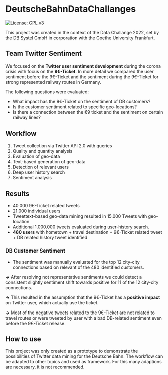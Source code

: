 # DeutscheBahnDataChallanges
[![License: GPL v3](https://img.shields.io/badge/License-GPLv3-blue.svg)](https://www.gnu.org/licenses/gpl-3.0)

This project was created in the context of the Data Challange 2022, set by the DB Systel GmbH in corporation with the
Goethe University Frankfurt.

## Team Twitter Sentiment
We focused on the **Twitter user sentiment development** during the corona crisis with focus on the **9€-Ticket**. 
In more detail we compared the user sentiment before the 9€-Ticket and the sentiment during the 9€-Ticket for
strong represented railway routes in Germany. 

The following questions were evaluated:
* What impact has the 9€-Ticket on the sentiment of DB customers?
* Is the customer sentiment related to specific geo-locations?
* Is there a connection between the €9 ticket and the sentiment on certain railway lines?

## Workflow
1. Tweet collection via Twitter API 2.0 with queries
2. Quality and quantity analysis
3. Evaluation of geo-data
4. Text-based generation of geo-data
5. Detection of relevant users
6. Deep user history search
7. Sentiment analysis

## Results

* 40.000 9€-Ticket related tweets
* 21.000 individual users
* Tweettext-based geo-data mining resulted in 15.000 Tweets with geo-location
* Additional 1.000.000 tweets evaluated during user-history search.
* **480 users** with hometown + travel destination + 9€-Ticket related tweet + DB related history tweet identified

### DB Customer Sentiment
* The sentiment was manually evaluated for the top 12 city-city connections based on relevant of the 480 identified
 customers.

**&#8594;** After resolving not representative sentiments we could detect a consistent slightly sentiment shift towards 
positive for 11 of the 12 city-city connections.

**&#8594;** This resulted in the assumption that the 9€-Ticket has a **positive impact** on Twitter user, which actually use the 
ticket. 

**&#8594;** Most of the negative tweets related to the 9€-Ticket are not related to travel routes or were tweeted by user
 with a bad DB-related sentiment even before the 9€-Ticket release.


## How to use
This project was only created as a prototype to demonstrate the possibilities of Twitter data mining for the Deutsche 
Bahn. The workflow can be adapted to other topics and used as framework. For this many adaptions are necessary, it 
is not recommended.
